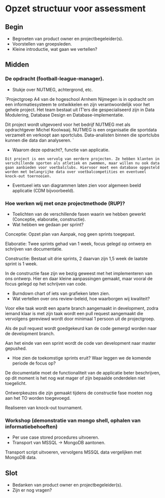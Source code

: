 # Opzet structuur voor assessment

## Begin

- Begroeten van product owner en projectbegeleider(s).
- Voorstellen van groepsleden.
- Kleine introductie, wat gaan we vertellen?

## Midden

### De opdracht (football-league-manager).

- Stukje over NUTMEG, achtergrond, etc.

`Projectgroep A4 van de hogeschool Arnhem Nijmegen is in opdracht om een informatiesysteem te ontwikkelen en zijn verantwoordelijk voor het gehele project. Het team bestaat uit IT’ers die gespecialiseerd zijn in Data Modulering, Database Design en Database-implementatie.

Dit project wordt uitgevoerd voor het bedrijf NUTMEG met als opdrachtgever Michel Koolwaaij. NUTMEG is een organisatie die sportdata verzamelt en verkoopt aan sportclubs. Data-analisten binnen die sportclubs kunnen die data dan analyseren.
`

- Waarom deze opdracht?, functie van applicatie.

`
Dit project is een vervolg van eerdere projecten. Ze hebben klanten in verschillende sporten als atletiek en zwemmen, maar willen nu ook data gaan aanbieden voor voetbalclubs. Hiervoor moet een database opgesteld worden met belangrijke data over voetbalcompetities en eventueel knock-out toernooien.
`

- Eventueel iets van diagrammen laten zien voor algemeen beeld applicatie (CDM bijvoorbeeld).

### Hoe werken wij met onze projectmethode (RUP)?

- Toelichten van de verschillende fasen waarin we hebben gewerkt (Conceptie, elaboratie, constructie).
- Wat hebben we gedaan per sprint?

Conceptie: Opzet plan van Aanpak, nog geen sprints toegepast.

Elaboratie: Twee sprints gehad van 1 week, focus gelegd op ontwerp en schrijven van documentatie.

Constructie: Bestaat uit drie sprints, 2 daarvan zijn 1,5 week de laatste sprint is 1 week.

In de constructie fase zijn we bezig geweest met het implementeren van ons ontwerp. Hier en daar kleine aanpassingen gemaakt, maar vooral de focus gelegd op het schrijven van code.

- Burndown chart of iets van grafieken laten zien.
- Wat vertellen over ons review-beleid, hoe waarborgen wij kwaliteit?

Voor elke taak wordt een aparte branch aangemaakt in development, zodra iemand klaar is met zijn taak wordt een pull request aangemaakt die vervolgens gereviewd wordt door minimaal 1 persoon uit de projectgroep.

Als de pull request wordt goedgekeurd kan de code gemergd worden naar de development branch.

Aan het einde van een sprint wordt de code van development naar master gepushed.

- Hoe zien de toekomstige sprints eruit? Waar leggen we de komende periode de focus op?

De documentatie moet de functionaliteit van de applicatie beter beschrijven, op dit moment is het nog wat mager of zijn bepaalde onderdelen niet toegelicht.

Ontwerpkeuzes die zijn gemaakt tijdens de constructie fase moeten nog aan het TO worden toegevoegd.

Realiseren van knock-out tournament.

### Workshop (demonstratie van mongo shell, ophalen van informatiebehoeften)

- Per use case stored procedures uitvoeren.
- Transport van MSSQL -> MongoDB aantonen.

Transport script uitvoeren, vervolgens MSSQL data vergelijken met MongoDB data.

## Slot

- Bedanken van product owner en projectbegeleider(s).
- Zijn er nog vragen?


